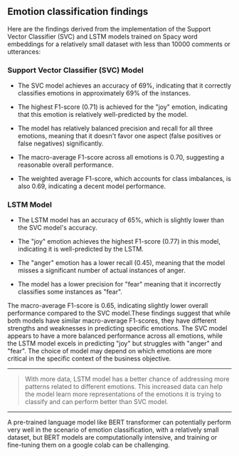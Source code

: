 ## Emotion classification findings

Here are the findings derived from the implementation of the Support Vector Classifier (SVC) and LSTM models trained on Spacy word embeddings for a relatively small dataset with less than 10000 comments or utterances:

### Support Vector Classifier (SVC) Model

-  The SVC model achieves an accuracy of 69%, indicating that it correctly classifies emotions in approximately 69% of the instances.

- The highest F1-score (0.71) is achieved for the "joy" emotion, indicating that this emotion is relatively well-predicted by the model.

- The model has relatively balanced precision and recall for all three emotions, meaning that it doesn't favor one aspect (false positives or false negatives) significantly.

- The macro-average F1-score across all emotions is 0.70, suggesting a reasonable overall performance.

- The weighted average F1-score, which accounts for class imbalances, is also 0.69, indicating a decent model performance.


### LSTM Model

- The LSTM model has an accuracy of 65%, which is slightly lower than the SVC model's accuracy.

- The "joy" emotion achieves the highest F1-score (0.77) in this model, indicating it is well-predicted by the LSTM.

- The "anger" emotion has a lower recall (0.45), meaning that the model misses a significant number of actual instances of anger.

- The model has a lower precision for "fear" meaning that it incorrectly classifies some instances as "fear".

The macro-average F1-score is 0.65, indicating slightly lower overall performance compared to the SVC model.These findings suggest that while both models have similar macro-average F1-scores, they have different strengths and weaknesses in predicting specific emotions. The SVC model appears to have a more balanced performance across all emotions, while the LSTM model excels in predicting "joy" but struggles with "anger" and "fear". The choice of model may depend on which emotions are more critical in the specific context of the business objective.

---

> With more data, LSTM model has a better chance of addressing more patterns related to different emotions. This increased data can help the model learn more representations of the emotions it is trying to classify and can perform better than SVC model.

---

A pre-trained language model like BERT transformer can potentially perform very well in the scenario of emotion classification, with a relatively small dataset, but BERT models are computationally intensive, and training or fine-tuning them on a google colab can be challenging.





